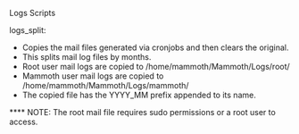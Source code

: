 Logs Scripts

logs_split:
  - Copies the mail files generated via cronjobs and then clears the original.
  - This splits mail log files by months.
  - Root user mail logs are copied to /home/mammoth/Mammoth/Logs/root/
  - Mammoth user mail logs are copied to /home/mammoth/Mammoth/Logs/mammoth/
  - The copied file has the YYYY_MM prefix appended to its name.

  **** NOTE:
    The root mail file requires sudo permissions or a root user to access.

